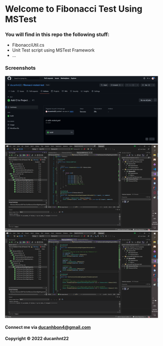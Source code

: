 # Welcome to Fibonacci Test Using MSTest


### You will find in this repo the following stuff:



* FibonacciUtil.cs
* Unit Test script using MSTest Framework
* ...


### Screenshots

![Build MSTest Success on Github](https://github.com/ducanhnt22/fibonacci-mstest-test/blob/main/screenshot/ci-mstest-build-success-on-github.png)
![DTT source code with MSTest](https://github.com/ducanhnt22/fibonacci-mstest-test/blob/main/screenshot/ddt-source-code-with-mstest.png)
![TDD source code with MSTest](https://github.com/ducanhnt22/fibonacci-mstest-test/blob/main/screenshot/tdd-source-code-with-mstest.png)


#### Connect me via ducanhbon4@gmail.com


#### Copyright &#169; 2022 ducanhnt22